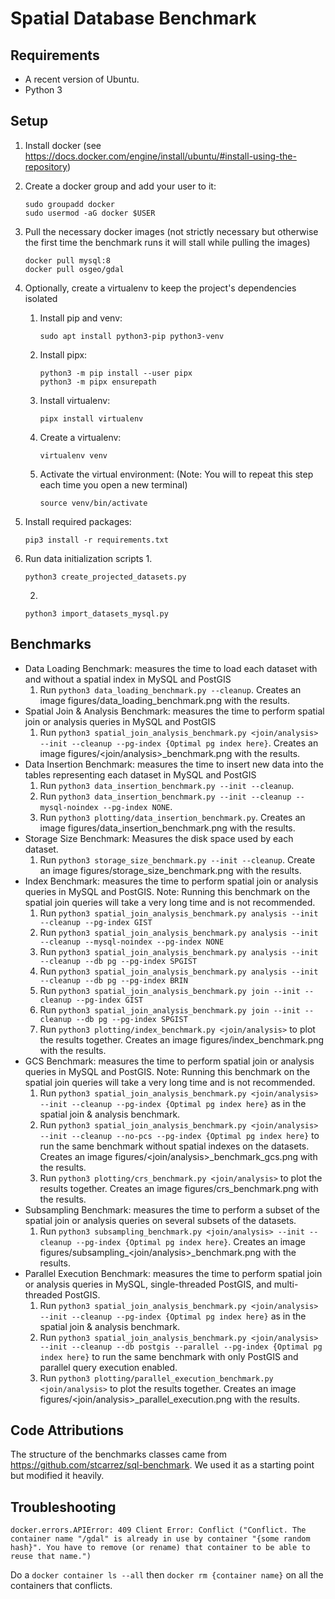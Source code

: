 # Spatial Database Benchmark

## Requirements

* A recent version of Ubuntu.
* Python 3

## Setup

1. Install docker (see <https://docs.docker.com/engine/install/ubuntu/#install-using-the-repository>)
2. Create a docker group and add your user to it:
    ```
    sudo groupadd docker
    sudo usermod -aG docker $USER
    ```
3. Pull the necessary docker images (not strictly necessary but otherwise the first time the benchmark runs it will stall while pulling the images)
    ```
    docker pull mysql:8
    docker pull osgeo/gdal
    ```
3. Optionally, create a virtualenv to keep the project's dependencies isolated
    1. Install pip and venv:
        ```
        sudo apt install python3-pip python3-venv
        ```
    2. Install pipx:
        ```
        python3 -m pip install --user pipx
        python3 -m pipx ensurepath
        ```
    3. Install virtualenv:
        ```
        pipx install virtualenv
        ```
    4. Create a virtualenv:
        ```
        virtualenv venv
        ```
    5. Activate the virtual environment: (Note: You will to repeat this step each time you open a new terminal)
        ```
        source venv/bin/activate
        ```
4. Install required packages:
    ```
    pip3 install -r requirements.txt
    ```

5. Run data initialization scripts
    1. 
    ```
    python3 create_projected_datasets.py
    ```
    2. 
    ```
    python3 import_datasets_mysql.py
    ```

## Benchmarks

* Data Loading Benchmark: measures the time to load each dataset with and without a spatial index in MySQL and PostGIS
  1. Run `python3 data_loading_benchmark.py --cleanup`. Creates an image figures/data_loading_benchmark.png with the results.
* Spatial Join & Analysis Benchmark: measures the time to perform spatial join or analysis queries in MySQL and PostGIS
  1. Run `python3 spatial_join_analysis_benchmark.py <join/analysis> --init --cleanup --pg-index {Optimal pg index here}`. Creates an image figures/<join/analysis>_benchmark.png with the results.
* Data Insertion Benchmark: measures the time to insert new data into the tables representing each dataset in MySQL and PostGIS
  1. Run `python3 data_insertion_benchmark.py --init --cleanup`.
  2. Run `python3 data_insertion_benchmark.py --init --cleanup --mysql-noindex --pg-index NONE`.
  3. Run `python3 plotting/data_insertion_benchmark.py`. Creates an image figures/data_insertion_benchmark.png with the results.
* Storage Size Benchmark: Measures the disk space used by each dataset.
  1. Run `python3 storage_size_benchmark.py --init --cleanup`. Create an image figures/storage_size_benchmark.png with the results.
* Index Benchmark: measures the time to perform spatial join or analysis queries in MySQL and PostGIS. Note: Running this benchmark on the spatial join queries will take a very long time and is not recommended.
  1. Run `python3 spatial_join_analysis_benchmark.py analysis --init --cleanup --pg-index GIST`
  2. Run `python3 spatial_join_analysis_benchmark.py analysis --init --cleanup --mysql-noindex --pg-index NONE`
  3. Run `python3 spatial_join_analysis_benchmark.py analysis --init --cleanup --db pg --pg-index SPGIST`
  4. Run `python3 spatial_join_analysis_benchmark.py analysis --init --cleanup --db pg --pg-index BRIN`
  5. Run `python3 spatial_join_analysis_benchmark.py join --init --cleanup --pg-index GIST`
  6. Run `python3 spatial_join_analysis_benchmark.py join --init --cleanup --db pg --pg-index SPGIST`
  7. Run `python3 plotting/index_benchmark.py <join/analysis>` to plot the results together. Creates an image figures/index_benchmark.png with the results.
* GCS Benchmark: measures the time to perform spatial join or analysis queries in MySQL and PostGIS. Note: Running this benchmark on the spatial join queries will take a very long time and is not recommended.
  1. Run `python3 spatial_join_analysis_benchmark.py <join/analysis> --init --cleanup --pg-index {Optimal pg index here}` as in the spatial join & analysis benchmark.
  2. Run `python3 spatial_join_analysis_benchmark.py <join/analysis> --init --cleanup --no-pcs --pg-index {Optimal pg index here}` to run the same benchmark without spatial indexes on the datasets. Creates an image figures/<join/analysis>_benchmark_gcs.png with the results.
  3. Run `python3 plotting/crs_benchmark.py <join/analysis>` to plot the results together. Creates an image figures/crs_benchmark.png with the results.
* Subsampling Benchmark: measures the time to perform a subset of the spatial join or analysis queries on several subsets of the datasets.
  1. Run `python3 subsampling_benchmark.py <join/analysis> --init --cleanup --pg-index {Optimal pg index here}`. Creates an image figures/subsampling_<join/analysis>_benchmark.png with the results.
* Parallel Execution Benchmark: measures the time to perform spatial join or analysis queries in MySQL, single-threaded PostGIS, and multi-threaded PostGIS.
  1. Run `python3 spatial_join_analysis_benchmark.py <join/analysis> --init --cleanup --pg-index {Optimal pg index here}` as in the spatial join & analysis benchmark.
  2. Run `python3 spatial_join_analysis_benchmark.py <join/analysis> --init --cleanup --db postgis --parallel --pg-index {Optimal pg index here}` to run the same benchmark with only PostGIS and parallel query execution enabled.
  3. Run `python3 plotting/parallel_execution_benchmark.py <join/analysis>` to plot the results together. Creates an image figures/<join/analysis>_parallel_execution.png with the results.

## Code Attributions

The structure of the benchmarks classes came from <https://github.com/stcarrez/sql-benchmark>. We used it as a starting point but modified it heavily.

## Troubleshooting

```
docker.errors.APIError: 409 Client Error: Conflict ("Conflict. The container name "/gdal" is already in use by container "{some random hash}". You have to remove (or rename) that container to be able to reuse that name.")
```

Do a `docker container ls --all` then `docker rm {container name}` on all the containers that conflicts.